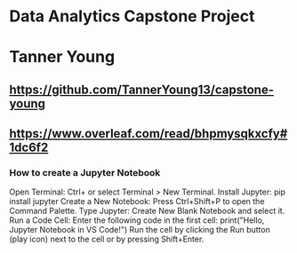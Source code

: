 # Data Analytics Capstone Project
# Tanner Young
## https://github.com/TannerYoung13/capstone-young
## https://www.overleaf.com/read/bhpmysqkxcfy#1dc6f2

### How to create a Jupyter Notebook
Open Terminal: Ctrl+ or select Terminal > New Terminal.
Install Jupyter: pip install jupyter
Create a New Notebook: Press Ctrl+Shift+P to open the Command Palette.
Type Jupyter: Create New Blank Notebook and select it.
Run a Code Cell: Enter the following code in the first cell:
print("Hello, Jupyter Notebook in VS Code!")
Run the cell by clicking the Run button (play icon) next to the cell or by pressing Shift+Enter.